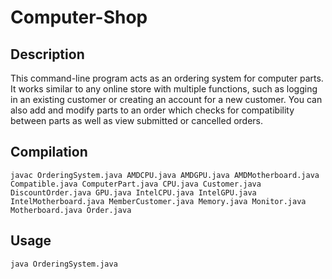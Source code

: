 # Computer-Shop

## Description
This command-line program acts as an ordering system for computer parts. It works similar to any online store with multiple functions, such as logging in an existing customer or creating an account for a new customer. You can also add and modify parts to an order which checks for compatibility between parts as well as view submitted or cancelled orders.

## Compilation
```
javac OrderingSystem.java AMDCPU.java AMDGPU.java AMDMotherboard.java Compatible.java ComputerPart.java CPU.java Customer.java DiscountOrder.java GPU.java IntelCPU.java IntelGPU.java IntelMotherboard.java MemberCustomer.java Memory.java Monitor.java Motherboard.java Order.java
```

## Usage
```
java OrderingSystem.java
```
